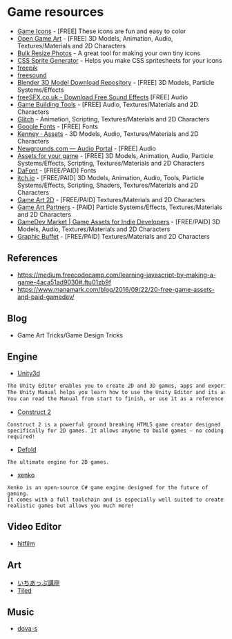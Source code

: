 # Game resources

- [Game Icons](http://game-icons.net/) - [FREE] These icons are fun and easy to color
- [Open Game Art](http://opengameart.org/) - [FREE] 3D Models, Animation, Audio, Textures/Materials and 2D Characters
- [Bulk Resize Photos](https://bulkresizephotos.com/) - A great tool for making your own tiny icons
- [CSS Sprite Generator](http://spritegen.website-performance.org/) - Helps you make CSS spritesheets for your icons
- [freepik](http://www.freepik.com/)
- [freesound](https://www.freesound.org/)
- [Blender 3D Model Download Repository](https://www.blender-models.com/) - [FREE] 3D Models, Particle Systems/Effects
- [freeSFX.co.uk - Download Free Sound Effects](http://www.freesfx.co.uk/) [FREE] Audio
- [Game Building Tools](http://gamebuildingtools.com/) - [FREE] Audio, Textures/Materials and 2D Characters
- [Glitch](http://www.glitchthegame.com/) - Animation, Scripting, Textures/Materials and 2D Characters
- [Google Fonts](https://fonts.google.com/) - [FREE] Fonts
- [Kenney · Assets](http://www.kenney.nl/assets) - 3D Models, Audio, Textures/Materials and 2D Characters
- [Newgrounds.com — Audio Portal](http://www.newgrounds.com/audio/) - [FREE] Audio
- [Assets for your game](https://www.reddit.com/r/gameassets/) - [FREE] 3D Models, Animation, Audio, Particle Systems/Effects, Scripting, Textures/Materials and 2D Characters
- [DaFont](http://www.dafont.com/) - [FREE/PAID] Fonts
- [itch.io](https://itch.io/game-assets) - [FREE/PAID] 3D Models, Animation, Audio, Tools, Particle Systems/Effects, Scripting, Shaders, Textures/Materials and 2D Characters
- [Game Art 2D](http://www.gameart2d.com/) - [FREE/PAID] Textures/Materials and 2D Characters
- [Game Art Partners](https://gameartpartners.com/) - [PAID] Particle Systems/Effects, Textures/Materials and 2D Characters
- [GameDev Market | Game Assets for Indie Developers](https://www.gamedevmarket.net/) - [FREE/PAID] 3D Models, Audio, Textures/Materials and 2D Characters
- [Graphic Buffet](http://www.graphic-buffet.com/) - [FREE/PAID] Textures/Materials and 2D Characters

## References

- https://medium.freecodecamp.com/learning-javascript-by-making-a-game-4aca51ad9030#.ftu01zb9f
- https://www.manamark.com/blog/2016/09/22/20-free-game-assets-and-paid-gamedev/

## Blog

- Game Art Tricks/Game Design Tricks

## Engine

- [Unity3d](https://unity3d.com/)

```tex
The Unity Editor enables you to create 2D and 3D games, apps and experiences.
The Unity Manual helps you learn how to use the Unity Editor and its associated Services.
You can read the Manual from start to finish, or use it as a reference.
```

- [Construct 2](https://www.scirra.com/construct2)

```
Construct 2 is a powerful ground breaking HTML5 game creator designed specifically for 2D games. It allows anyone to build games — no coding required!
```

- [Defold](http://www.defold.com/)

```
The ultimate engine for 2D games.
```

- [xenko](http://xenko.com/)

```
Xenko is an open-source C# game engine designed for the future of gaming.
It comes with a full toolchain and is especially well suited to create realistic games but allows you much more!
```

## Video Editor

- [hitfilm](https://hitfilm.com/express)

## Art

- [いちあっぷ講座](https://ichi-up.net/)
- [Tiled](http://www.mapeditor.org/)

## Music

- [dova-s](http://dova-s.jp/)
